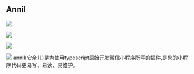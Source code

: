 ## Annil

[![](https://img.shields.io/npm/v/annil?style=flat)](https://www.npmjs.com/package/annil)

[![](https://github.com/missannil/annil/actions/workflows/release-please.yml/badge.svg?branch=main)](https://github.com/missannil/annil/blob/main/.github/workflows/release-please.yml)

[![](https://img.shields.io/github/license/missannil/annil)](https://github.com/missannil/annil/blob/main/LICENSE)

[![](https://img.shields.io/codecov/c/github/wechat-miniprogram/miniprogram-simulate.svg)](https://app.codecov.io/gh/wechat-miniprogram/miniprogram-simulate)
annil(安奈儿)是为使用typescript原始开发微信小程序所写的插件,是您的小程序代码更易写、易读、易维护。
